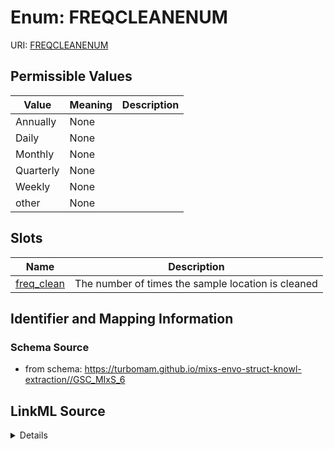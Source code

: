 # Enum: FREQCLEANENUM



URI: [FREQCLEANENUM](FREQCLEANENUM)

## Permissible Values

| Value | Meaning | Description |
| --- | --- | --- |
| Annually | None |  |
| Daily | None |  |
| Monthly | None |  |
| Quarterly | None |  |
| Weekly | None |  |
| other | None |  |




## Slots

| Name | Description |
| ---  | --- |
| [freq_clean](freq_clean.md) | The number of times the sample location is cleaned |






## Identifier and Mapping Information







### Schema Source


* from schema: https://turbomam.github.io/mixs-envo-struct-knowl-extraction//GSC_MIxS_6




## LinkML Source

<details>
```yaml
name: FREQ_CLEAN_ENUM
from_schema: https://turbomam.github.io/mixs-envo-struct-knowl-extraction//GSC_MIxS_6
rank: 1000
permissible_values:
  Annually:
    text: Annually
  Daily:
    text: Daily
  Monthly:
    text: Monthly
  Quarterly:
    text: Quarterly
  Weekly:
    text: Weekly
  other:
    text: other

```
</details>
